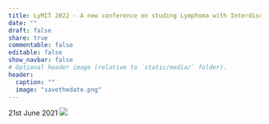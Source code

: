 ```yaml
---
title: LyMIT 2022 - A new conference on studing Lymphoma with Interdisciplinary Techniques.
date: ""
draft: false
share: true
commentable: false
editable: false
show_navbar: false
# Optional header image (relative to `static/media/` folder).
header:
  caption: ""
  image: "savethedate.png"
---
```

21st June 2021
![](savethedate.png)
